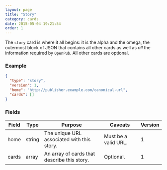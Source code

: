 ```yaml
---
layout: page
title: "Story"
category: cards
date: 2015-05-04 19:21:54
order: 1
---
```


The `story` card is where it all begins: it is the alpha and the omega, the outermost block of JSON that contains all other cards as well as _all_ the information required by `OpenPub`. All other cards are optional.

### Example

````json
{
  "type": "story",
  "version": 1,
  "home": "http://publisher.example.com/canonical-url",
  "cards": []
}
````

### Fields

| Field | Type | Purpose | Caveats | Version |
| ----- | ---- | ------- | ------- | ------- |
| home | string | The unique URL associated with this story. | Must be a valid URL. | 1 |
| cards | array | An array of cards that describe this story. | Optional. | 1 |
